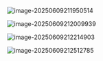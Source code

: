 ![image-20250609211950514](https://raw.githubusercontent.com/SunJianBai/pictures/main/img/202506092119686.png)

![image-20250609212009939](https://raw.githubusercontent.com/SunJianBai/pictures/main/img/202506092120071.png)

![image-20250609212214903](https://raw.githubusercontent.com/SunJianBai/pictures/main/img/202506092122067.png)

![image-20250609212512785](https://raw.githubusercontent.com/SunJianBai/pictures/main/img/202506092125007.png)